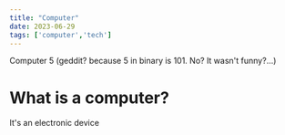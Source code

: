 ```yaml
---
title: "Computer"
date: 2023-06-29
tags: ['computer','tech']
---
```


Computer 5 
(geddit? because 5 in binary is 101. No? It wasn't funny?...)


# What is a computer?
It's an electronic device
